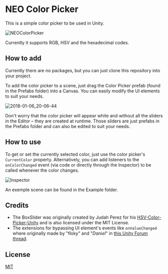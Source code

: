# NEO Color Picker
This is a simple color picker to be used in Unity.

![NEOColorPicker](https://user-images.githubusercontent.com/6721656/34644375-a5a6964c-f31c-11e7-880c-21e592988ce6.png)

Currently it supports RGB, HSV and the hexadecimal codes.

## How to add
Currently there are no packages, but you can just clone this repository into your project.

To add the color picker to a scene, just drag the Color Picker prefab (found in the Prefabs folder) into a Canvas. You can easily modify the UI elements to suit your needs.

![2018-01-06_20-06-44](https://user-images.githubusercontent.com/6721656/34644408-260e4de8-f31d-11e7-843d-570d53ca9f89.png)

Don't worry that the color picker will appear white and without all the sliders in the Editor – they are created at runtime. Those sliders are just prefabs in the Prefabs folder and can also be edited to suit your needs.

## How to use
To get or set the currently selected color, just use the color picker's `CurrentColor` property. Alternatively, you can add listeners to the `onColorChanged` event (via code or directly through the Inspector) to be called whenever the color changes.

![Inspector](https://user-images.githubusercontent.com/6721656/34644379-b04ab15a-f31c-11e7-85fe-c09f3eeea9cd.png)

An exemple scene can be found in the Example folder.

## Credits
* The BoxSlider was originally created by Judah Perez for his [HSV-Color-Picker-Unity](https://github.com/judah4/HSV-Color-Picker-Unity) and is also licensed under the MIT License.
* The extensions for bypassing UI element's events like `onValueChanged` where originally made by "floky" and "_Daniel_" in [this Unity Forum thread](https://forum.unity.com/threads/change-the-value-of-a-toggle-without-triggering-onvaluechanged.275056/).

## License
[MIT](/LICENSE.md)
